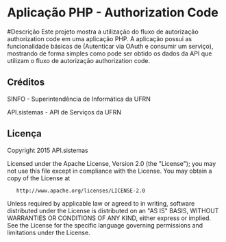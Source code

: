 # Aplicação PHP - Authorization Code

#Descrição
Este projeto mostra a utilização do fluxo de autorização authorization code em uma aplicação PHP.
A aplicação possui as funcionalidade básicas de (Autenticar via OAuth e consumir um serviço), mostrando de forma simples como pode ser obtido os dados da API que utilizam o fluxo de autorização authorization code.

## Créditos
SINFO - Superintendência de Informática da UFRN

API.sistemas - API de Serviços da UFRN

## Licença
Copyright 2015 API.sistemas

   Licensed under the Apache License, Version 2.0 (the "License");
   you may not use this file except in compliance with the License.
   You may obtain a copy of the License at

       http://www.apache.org/licenses/LICENSE-2.0

   Unless required by applicable law or agreed to in writing, software
   distributed under the License is distributed on an "AS IS" BASIS,
   WITHOUT WARRANTIES OR CONDITIONS OF ANY KIND, either express or implied.
   See the License for the specific language governing permissions and
   limitations under the License.



